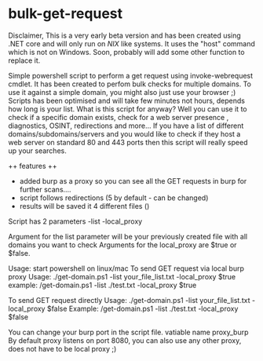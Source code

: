 # bulk-get-request

Disclaimer, This is a very early beta version and has been created using .NET core and will only run on *NIX* like systems.
It uses the "host" command which is not on Windows. Soon, probably will add some other function to replace it.

Simple powershell script to perform a get request using invoke-webrequest cmdlet.
It has been created to perfom bulk checks for multiple domains. To use it against a simple domain, you might also just use your browser ;)
Scripts has been optimised and will take few minutes not hours, depends how long is your list.
What is this script for anyway?
Well you can use it to check if a specific domain exists, check for a web server presence , diagnostics, OSINT, redirections and more...
If you have a list of different domains/subdomains/servers and you would like to check if they host a web server on standard 80 and 443 ports then this script will really speed up your searches.

++ features ++
- added burp as a proxy so you can see all the GET requests in burp for further scans....
- script follows redirections (5 by default - can be changed)
- results will be saved it 4 different files ()

Script has 2 parameters
-list
-local_proxy

Argument for the list parameter will be your previously created file with all domains you want to check
Arguments for the local_proxy are $true or $false. 


Usage:
start powershell on linux/mac
To send GET request via local burp proxy
   Usage: ./get-domain.ps1 -list your_file_list.txt -local_proxy $true 
   example: /get-domain.ps1 -list ./test.txt -local_proxy $true
   
   To send GET request directly
   Usage: ./get-domain.ps1 -list your_file_list.txt -local_proxy $false
   Example: /get-domain.ps1 -list ./test.txt -local_proxy $false

   You can change your burp port in the script file. vatiable name proxy_burp
   By default proxy listens on port 8080, you can also use any other proxy, does not have to be local proxy ;)
  

